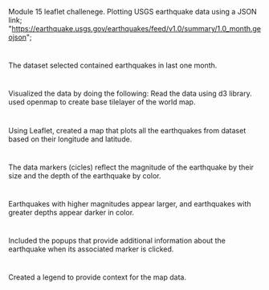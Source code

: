 Module 15 leaflet challenege. Plotting USGS earthquake data using a JSON link; "https://earthquake.usgs.gov/earthquakes/feed/v1.0/summary/1.0_month.geojson";
#

The dataset selected contained earthquakes in last one month.
#

Visualized the data by doing the following:
Read the data using d3 library. used openmap to create base tilelayer of the world map.
#
Using Leaflet, created a map that plots all the earthquakes from dataset based on their longitude and latitude.
#
The data markers (cicles) reflect the magnitude of the earthquake by their size and the depth of the earthquake by color. 
#
Earthquakes with higher magnitudes appear larger, and earthquakes with greater depths appear darker in color.
#
Included the popups that provide additional information about the earthquake when its associated marker is clicked.
#
Created a legend to provide context for the map data.
